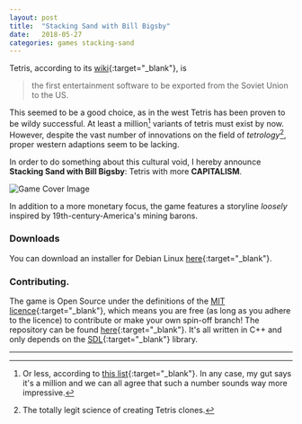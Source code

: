 ```yaml
---
layout: post
title:  "Stacking Sand with Bill Bigsby"
date:   2018-05-27
categories: games stacking-sand
---
```

Tetris, according to its [wiki](https://en.wikipedia.org/wiki/Tetris){:target="_blank"}, is 
>the first entertainment software to be exported from the Soviet Union to the US.

This seemed to be a good choice, as in the west Tetris has been proven to be wildy successful.
At least a million[^1] variants of tetris must exist by now. However, despite the vast number of innovations on the field of _tetrology_[^2], proper western adaptions seem to be lacking. 

In order to do something about this cultural void, I hereby announce **Stacking Sand with  Bill Bigsby**: Tetris with more **CAPITALISM**.

![Game Cover Image](/assets/games/stacking-sand/boxart.png "The Game Cover")

In addition to a more monetary focus, the game features a storyline _loosely_ inspired by 19th-century-America's mining barons.

### Downloads
You can download an installer for Debian Linux [here](https://github.com/LucvandenBrand/Stacking-Sand/releases){:target="_blank"}.

### Contributing.
The game is Open Source under the definitions of the [MIT licence](https://en.wikipedia.org/wiki/MIT_License){:target="_blank"}, which means you are free (as long as you adhere to the licence) to contribute or make your own spin-off branch! The repository can be found [here](https://github.com/LucvandenBrand/Stacking-Sand){:target="_blank"}.
It's all written in C++ and only depends on the [SDL](https://www.libsdl.org/){:target="_blank"} library.

---

[^1]: Or less, according to [this list](https://en.wikipedia.org/wiki/List_of_Tetris_variants){:target="_blank"}. In any case, my gut says it's a million and we can all agree that such a number sounds way more impressive.
[^2]: The totally legit science of creating Tetris clones.
